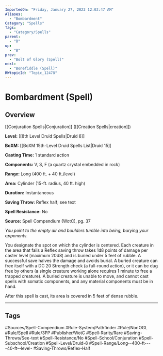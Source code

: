 ```yaml
---
ImportedOn: "Friday, January 27, 2023 12:02:47 AM"
Aliases:
  - "Bombardment"
Category: "Spells"
Tags:
  - "Category/Spells"
parent:
  - "B"
up:
  - "B"
prev:
  - "Bolt of Glory (Spell)"
next:
  - "Bonefiddle (Spell)"
RWtopicId: "Topic_12478"
---
```

# Bombardment (Spell)
## Overview
[[Conjuration Spells|Conjuration]] ([[Creation Spells|creation]])

**Level:** [[8th Level Druid Spells|Druid 8]]

**BoXM:** [[BoXM 15th-Level Druid Spells List|Druid 15]]

**Casting Time:** 1 standard action

**Components:** V, S, F (a quartz crystal embedded in rock)

**Range:** Long (400 ft. + 40 ft./level)

**Area:** Cylinder (15-ft. radius, 40 ft. high)

**Duration:** Instantaneous

**Saving Throw:** Reflex half; see text

**Spell Resistance:** No

**Source:** Spell Compendium (WotC), pg. 37

*You point to the empty air and boulders tumble into being, burying your opponents.*

You designate the spot on which the cylinder is centered. Each creature in the area that fails a Reflex saving throw takes 1d8 points of damage per caster level (maximum 20d8) and is buried under 5 feet of rubble. A successful save halves the damage and avoids burial. A buried creature can free itself with a DC 20 Strength check (a full-round action), or it can be dug free by others (a single creature working alone requires 1 minute to free a trapped creature). A buried creature is unable to move, and cannot cast spells with somatic components, and any material components must be in hand.

After this spell is cast, its area is covered in 5 feet of dense rubble.


---
## Tags
#Sources/Spell-Compendium #Rule-System/Pathfinder #Rule/NonOGL #Rule/Spell #Rule/3PP #Publisher/WotC #Spell-Rarity/Rare #Saving-Throws/See-text #Spell-Resistance/No #Spell-School/Conjuration #Spell-Subschool/Creation #Spell-Level/Druid-8 #Spell-Range/Long--400-ft----40-ft--level- #Saving-Throws/Reflex-Half

